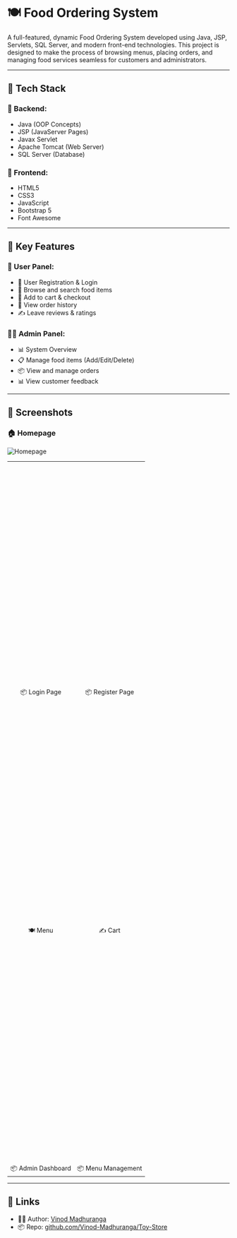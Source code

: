 # 🍽️ Food Ordering System

A full-featured, dynamic Food Ordering System developed using Java, JSP, Servlets, SQL Server, and modern front-end technologies. This project is designed to make the process of browsing menus, placing orders, and managing food services seamless for customers and administrators.

---

## 🚀 Tech Stack

### 🔧 Backend:
- Java (OOP Concepts)
- JSP (JavaServer Pages)
- Javax Servlet
- Apache Tomcat (Web Server)
- SQL Server (Database)

### 🎨 Frontend:
- HTML5
- CSS3
- JavaScript
- Bootstrap 5
- Font Awesome

---

## 📌 Key Features

### 👥 User Panel:
- 🔐 User Registration & Login
- 🍔 Browse and search food items
- 🛒 Add to cart & checkout
- 🧾 View order history
- ✍️ Leave reviews & ratings

### 🧑‍💼 Admin Panel:
- 📊 System Overview
- 📋 Manage food items (Add/Edit/Delete)
- 📦 View and manage orders
- 📊 View customer feedback

---

## 📸 Screenshots

### 🏠 Homepage
![Homepage](images/index.png)

<table>
  <tr>
    <td align="center><img src="images/userlogin.png" style="height: 250px; width: auto; object-fit: contain; display: block; margin: auto;"></td>
    <td align="center><img src="images/userregister.png" style="height: 250px; width: auto; object-fit: contain; display: block; margin: auto;"></td>
  </tr>
  <tr>
    <td align="center">📦 Login Page</td>
    <td align="center">📦 Register Page</td>
  </tr>
  <tr>
    <td align="center><img src="images/menu.png" style="height: 250px; width: auto; object-fit: contain; display: block; margin: auto;"></td>
    <td align="center><img src="images/cart.png" style="height: 250px; width: auto; object-fit: contain; display: block; margin: auto;"></td>
  </tr>
  <tr>
    <td align="center">🍽️ Menu</td>
    <td align="center">✍️ Cart</td>
  </tr>
    <tr>
    <td align="center><img src="images/admindashboard.png" style="height: 250px; width: auto; object-fit: contain; display: block; margin: auto;"></td>
    <td align="center><img src="images/menumanagement.png" style="height: 250px; width: auto; object-fit: contain; display: block; margin: auto;"></td>
  </tr>
  <tr>
    <td align="center">📦 Admin Dashboard</td>
    <td align="center">📦 Menu Management</td>
  </tr>
</table>

---

## 🔗 Links

- 👨‍💻 Author: [Vinod Madhuranga](https://github.com/Vinod-Madhuranga)
- 📦 Repo: [github.com/Vinod-Madhuranga/Toy-Store](https://github.com/Vinod-Madhuranga/Toy-Store)
